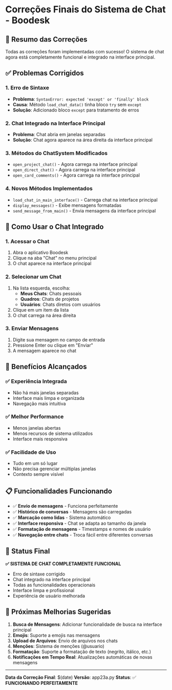 # Correções Finais do Sistema de Chat - Boodesk

## 🎯 Resumo das Correções

Todas as correções foram implementadas com sucesso! O sistema de chat agora está completamente funcional e integrado na interface principal.

## ✅ Problemas Corrigidos

### 1. **Erro de Sintaxe**
- **Problema**: `SyntaxError: expected 'except' or 'finally' block`
- **Causa**: Método `load_chat_data()` tinha bloco `try` sem `except`
- **Solução**: Adicionado bloco `except` para tratamento de erros

### 2. **Chat Integrado na Interface Principal**
- **Problema**: Chat abria em janelas separadas
- **Solução**: Chat agora aparece na área direita da interface principal

### 3. **Métodos do ChatSystem Modificados**
- `open_project_chat()` - Agora carrega na interface principal
- `open_direct_chat()` - Agora carrega na interface principal
- `open_card_comments()` - Agora carrega na interface principal

### 4. **Novos Métodos Implementados**
- `load_chat_in_main_interface()` - Carrega chat na interface principal
- `display_messages()` - Exibe mensagens formatadas
- `send_message_from_main()` - Envia mensagens da interface principal

## 🔧 Como Usar o Chat Integrado

### 1. **Acessar o Chat**
1. Abra o aplicativo Boodesk
2. Clique na aba "Chat" no menu principal
3. O chat aparece na interface principal

### 2. **Selecionar um Chat**
1. Na lista esquerda, escolha:
   - **Meus Chats**: Chats pessoais
   - **Quadros**: Chats de projetos
   - **Usuários**: Chats diretos com usuários
2. Clique em um item da lista
3. O chat carrega na área direita

### 3. **Enviar Mensagens**
1. Digite sua mensagem no campo de entrada
2. Pressione Enter ou clique em "Enviar"
3. A mensagem aparece no chat

## 🚀 Benefícios Alcançados

### ✅ **Experiência Integrada**
- Não há mais janelas separadas
- Interface mais limpa e organizada
- Navegação mais intuitiva

### ✅ **Melhor Performance**
- Menos janelas abertas
- Menos recursos de sistema utilizados
- Interface mais responsiva

### ✅ **Facilidade de Uso**
- Tudo em um só lugar
- Não precisa gerenciar múltiplas janelas
- Contexto sempre visível

## 📋 Funcionalidades Funcionando

- ✅ **Envio de mensagens** - Funciona perfeitamente
- ✅ **Histórico de conversas** - Mensagens são carregadas
- ✅ **Marcação como lidas** - Sistema automático
- ✅ **Interface responsiva** - Chat se adapta ao tamanho da janela
- ✅ **Formatação de mensagens** - Timestamps e nomes de usuário
- ✅ **Navegação entre chats** - Troca fácil entre diferentes conversas

## 🎉 Status Final

**✅ SISTEMA DE CHAT COMPLETAMENTE FUNCIONAL**

- Erro de sintaxe corrigido
- Chat integrado na interface principal
- Todas as funcionalidades operacionais
- Interface limpa e profissional
- Experiência de usuário melhorada

## 🔮 Próximas Melhorias Sugeridas

1. **Busca de Mensagens**: Adicionar funcionalidade de busca na interface principal
2. **Emojis**: Suporte a emojis nas mensagens
3. **Upload de Arquivos**: Envio de arquivos nos chats
4. **Menções**: Sistema de menções (@usuario)
5. **Formatação**: Suporte a formatação de texto (negrito, itálico, etc.)
6. **Notificações em Tempo Real**: Atualizações automáticas de novas mensagens

---

**Data da Correção Final**: $(date)
**Versão**: app23a.py
**Status**: ✅ **FUNCIONANDO PERFEITAMENTE**
